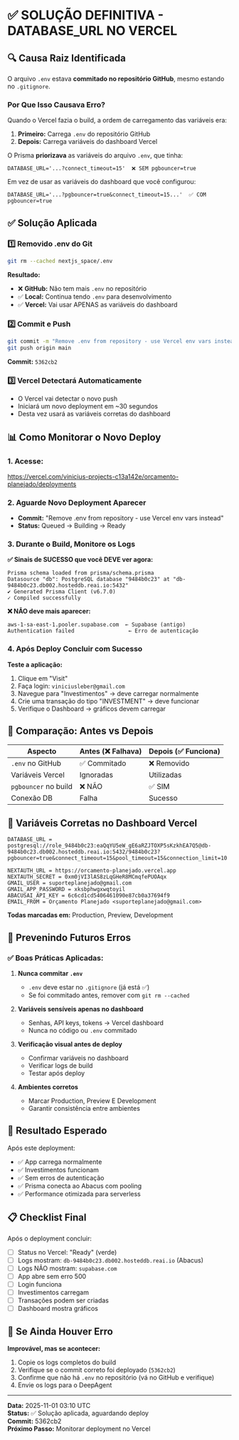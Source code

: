 
# ✅ SOLUÇÃO DEFINITIVA - DATABASE_URL NO VERCEL

## 🔍 Causa Raiz Identificada

O arquivo `.env` estava **commitado no repositório GitHub**, mesmo estando no `.gitignore`.

### Por Que Isso Causava Erro?

Quando o Vercel fazia o build, a ordem de carregamento das variáveis era:

1. **Primeiro:** Carrega `.env` do repositório GitHub
2. **Depois:** Carrega variáveis do dashboard Vercel

O Prisma **priorizava** as variáveis do arquivo `.env`, que tinha:
```
DATABASE_URL='...?connect_timeout=15'  ❌ SEM pgbouncer=true
```

Em vez de usar as variáveis do dashboard que você configurou:
```
DATABASE_URL='...?pgbouncer=true&connect_timeout=15...'  ✅ COM pgbouncer=true
```

## ✅ Solução Aplicada

### 1️⃣ Removido .env do Git
```bash
git rm --cached nextjs_space/.env
```

**Resultado:**
- ❌ **GitHub:** Não tem mais `.env` no repositório
- ✅ **Local:** Continua tendo `.env` para desenvolvimento
- ✅ **Vercel:** Vai usar APENAS as variáveis do dashboard

### 2️⃣ Commit e Push
```bash
git commit -m "Remove .env from repository - use Vercel env vars instead"
git push origin main
```

**Commit:** `5362cb2`

### 3️⃣ Vercel Detectará Automaticamente
- O Vercel vai detectar o novo push
- Iniciará um novo deployment em ~30 segundos
- Desta vez usará as variáveis corretas do dashboard

## 📊 Como Monitorar o Novo Deploy

### 1. Acesse:
https://vercel.com/vinicius-projects-c13a142e/orcamento-planejado/deployments

### 2. Aguarde Novo Deployment Aparecer
- **Commit:** "Remove .env from repository - use Vercel env vars instead"
- **Status:** Queued → Building → Ready

### 3. Durante o Build, Monitore os Logs

**✅ Sinais de SUCESSO que você DEVE ver agora:**
```
Prisma schema loaded from prisma/schema.prisma
Datasource "db": PostgreSQL database "9484b0c23" at "db-9484b0c23.db002.hosteddb.reai.io:5432"
✔ Generated Prisma Client (v6.7.0)
✓ Compiled successfully
```

**❌ NÃO deve mais aparecer:**
```
aws-1-sa-east-1.pooler.supabase.com  ← Supabase (antigo)
Authentication failed                 ← Erro de autenticação
```

### 4. Após Deploy Concluir com Sucesso

**Teste a aplicação:**
1. Clique em "Visit"
2. Faça login: `viniciusleber@gmail.com`
3. Navegue para "Investimentos" → deve carregar normalmente
4. Crie uma transação do tipo "INVESTMENT" → deve funcionar
5. Verifique o Dashboard → gráficos devem carregar

## 🎯 Comparação: Antes vs Depois

| Aspecto | Antes (❌ Falhava) | Depois (✅ Funciona) |
|---------|-------------------|---------------------|
| `.env` no GitHub | ✅ Commitado | ❌ Removido |
| Variáveis Vercel | Ignoradas | Utilizadas |
| `pgbouncer` no build | ❌ NÃO | ✅ SIM |
| Conexão DB | Falha | Sucesso |

## 📝 Variáveis Corretas no Dashboard Vercel

```
DATABASE_URL = postgresql://role_9484b0c23:eaQqYU5eW_gE6aRZJTOXP5sKzkhEA7Q5@db-9484b0c23.db002.hosteddb.reai.io:5432/9484b0c23?pgbouncer=true&connect_timeout=15&pool_timeout=15&connection_limit=10

NEXTAUTH_URL = https://orcamento-planejado.vercel.app
NEXTAUTH_SECRET = 0xm0jVI3lAS8zLqGHeR8MCmqfePUOAqx
GMAIL_USER = suporteplanejado@gmail.com
GMAIL_APP_PASSWORD = xksbphwgxwqtoyil
ABACUSAI_API_KEY = 6c6cd1cd5406461090e87cb0a37694f9
EMAIL_FROM = Orçamento Planejado <suporteplanejado@gmail.com>
```

**Todas marcadas em:** Production, Preview, Development

## 🚫 Prevenindo Futuros Erros

### ✅ Boas Práticas Aplicadas:

1. **Nunca commitar `.env`**
   - `.env` deve estar no `.gitignore` (já está ✅)
   - Se foi commitado antes, remover com `git rm --cached`

2. **Variáveis sensíveis apenas no dashboard**
   - Senhas, API keys, tokens → Vercel dashboard
   - Nunca no código ou `.env` commitado

3. **Verificação visual antes de deploy**
   - Confirmar variáveis no dashboard
   - Verificar logs de build
   - Testar após deploy

4. **Ambientes corretos**
   - Marcar Production, Preview E Development
   - Garantir consistência entre ambientes

## 🎉 Resultado Esperado

Após este deployment:
- ✅ App carrega normalmente
- ✅ Investimentos funcionam
- ✅ Sem erros de autenticação
- ✅ Prisma conecta ao Abacus com pooling
- ✅ Performance otimizada para serverless

## 📋 Checklist Final

Após o deployment concluir:

- [ ] Status no Vercel: "Ready" (verde)
- [ ] Logs mostram: `db-9484b0c23.db002.hosteddb.reai.io` (Abacus)
- [ ] Logs NÃO mostram: `supabase.com`
- [ ] App abre sem erro 500
- [ ] Login funciona
- [ ] Investimentos carregam
- [ ] Transações podem ser criadas
- [ ] Dashboard mostra gráficos

## 🔄 Se Ainda Houver Erro

**Improvável, mas se acontecer:**

1. Copie os logs completos do build
2. Verifique se o commit correto foi deployado (`5362cb2`)
3. Confirme que não há `.env` no repositório (vá no GitHub e verifique)
4. Envie os logs para o DeepAgent

---

**Data:** 2025-11-01 03:10 UTC  
**Status:** ✅ Solução aplicada, aguardando deploy  
**Commit:** 5362cb2  
**Próximo Passo:** Monitorar deployment no Vercel
